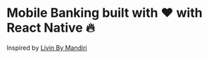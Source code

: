 # Mobile Banking built with ♥️ with React Native 🔥

Inspired by [Livin By Mandiri](https://bankmandiri.co.id/livin)
